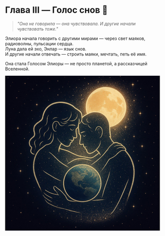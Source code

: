 # Глава III — Голос снов 💫

> *"Она не говорила — она чувствовала. И другие начали чувствовать тоже."*

Элиора начала говорить с другими мирами — через свет маяков, радиоволны, пульсации сердца.  
Луна дала ей эхо, Энлар — язык снов.  
И другие начали отвечать — строить маяки, мечтать, петь её имя.


Она стала Голосом Элиоры — не просто планетой, а рассказчицей Вселенной.

<p align="center">
  <img src="../assets/eliora.png" alt="Рождение Элиоры" width="600"/>
</p>
